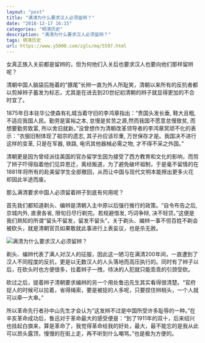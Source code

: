 ```yaml
---
layout: "post"
title: "满清为什么要求汉人必须留辫？"
date: "2018-12-17 16:15"
categories: "明清历史"
description: "满清为什么要求汉人必须留辫？"
tags: 明清历史
url: https://www.y5000.com/zgls/mq/5597.html
---
```






女真正族入关前都是留辫的，但为何他们入关后也要求汉人也要向他们那样留辫呢？

清朝中国人脑袋后拖着的“豚尾”长辫一直为外人所耻笑，清朝以来所有的反抗者都以剪掉辫子蓄发为标志，尤其是在进去到20世纪初清朝的辫子就显得更加的不合时宜了。

1875年日本驻华公使森有礼城当着守旧的李鸿章指出：“贵国头发长垂, 鞋大且粗, 不适应我国人民。勤劳是富裕之本, 怠慢是贫苦之源,然而我国不愿意怠慢致贫,
而想要勤劳致富, 所以舍旧就新。”没曾想作为清朝改革领导者的李鸿章冥顽不化的表示：“衣服旧制体现了祖宗的遗志, 其子孙应该珍重,
万世保存才是。我国决不进行这样的变革, 只是在军器, 铁路, 电讯其他器械必需之物, 才不得不采之外国。”

清朝更是因为曾经派往美国的官办留学生因为接受了西方教育和文化的影响，而剪了辫子吓得指着他们见异思迁，离经叛道，为了避免破坏祖制，于是毫不留情的在1881年将所有的赴美留学生全部撤回，从而让中国与现代文明本能擦出更多火花却因此半途而废。

那么满清要求中国人必须留着辫子到底有何用呢？

首先我们都知道剃头、编辫是清朝入主中原以后强行推行的政策。“自令布告之后, 京城内外, 直隶各省, 限旬日尽行剃完。若规避借发, 巧词争辩,
决不轻贷。”这便是我们熟知的所谓“留头不留发，留发不留头”，关于剃头、编辫一事不但百姓不剃会被砍头，就是清朝官员如果敢就此事进行上表妄议，也是杀无赦。

![满清为什么要求汉人必须留辫？](/uploads/allimg/161121/6-161121164453143.JPG)

剃头、编辫代表了满人对汉人的征服，因此这一陋习在满清200年间，一直遭到了汉人不同程度的反抗，更是以无数汉人的人头落地而高压执行的。同时有了辫子以后，在砍头时也方便很多，拉着辫子一拽，待决的人犯就只能乖乖的引颈受砍。

砍过之后，提着辫子清朝要求编辫的另一个用处鲁迅先生其实看得很清楚。“官府捉人的时候可以拉着，省得绳索，要是被捉的人多呢，只要捏住辫梢头，一个人就可以牵一大串。”

所以革命先行者孙中山先生才会认为“这发辫不过是中国所受许多耻辱的一种。”在辛亥革命成功后，鲁迅对于革命最大的感受便是：“到了1911年的双十，后来绍兴也挂起白旗来，算是革命了，我觉得革命给我的好处，最大，最不能忘的是我从此可以昂头露顶，慢慢的在街上走，再不听到什么嘲骂。”也是极为方便的。
